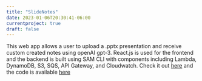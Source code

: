 ```yaml
---
title: "SlideNotes"
date: 2023-01-06T20:30:41-06:00
currentproject: true
draft: false 
---
```


This web app allows a user to upload a .pptx presentation and receive custom created notes using openAI gpt-3. React.js is used for the frontend and the backend is built using SAM CLI with components including Lambda, DynamoDB, S3, SQS, API Gateway, and Cloudwatch. Check it out [here](https://www.slidenotes.dev/) and the code is available [here](https://github.com/timhradil/slidenotes)

